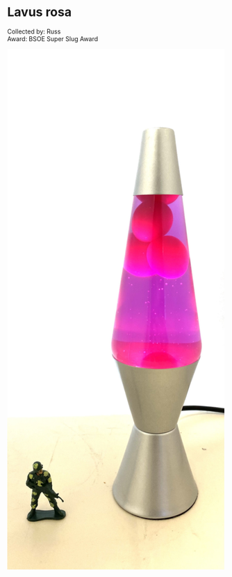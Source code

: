# Lavus rosa

Collected by: Russ  
Award: BSOE Super Slug Award  

<img src='IMG_9669.jpg' alt='IMG_9669' width='500'/>
